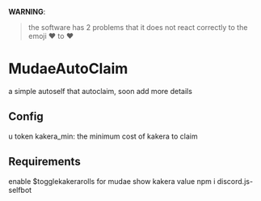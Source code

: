 **WARNING**:
> the software has 2 problems that it does not react correctly to the emoji :heart: to :hearts:

# MudaeAutoClaim

a simple autoself that autoclaim, soon add more details

## Config

u token
kakera_min: the minimum cost of kakera to claim

## Requirements

enable $togglekakerarolls for mudae show kakera value
npm i discord.js-selfbot
